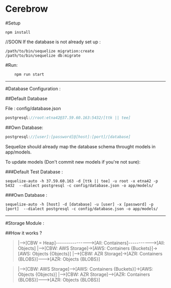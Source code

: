 # Cerebrow

#Setup
```
npm install
```
//SOON
If the database is not already set up :
```
/path/to/bin/sequelize migration:create
/path/to/bin/sequelize db:migrate
```

#Run:
```
	npm run start
```
-----
#Database Configuration :

##Default Database

File : config/database.json

```javascript
postgresql://root:etna42@37.59.60.163:5432/[ttk || tee]
```

##Own Database:
```javascript
postgresql://[user]:[password]@[host]:[port]/[database]
```

Sequelize should already map the database schema throught models in app/models.

To update models (Don't commit new models if you're not sure):

###Default Test Database :
```
sequelize-auto -h 37.59.60.163 -d [ttk || tee] -u root -x etna42 -p 5432  --dialect postgresql -c config/database.json -o app/models/
```

###Own Database :
```
sequelize-auto -h [host] -d [database] -u [user] -x [password] -p [port]  --dialect postgresql -c config/database.json -o app/models/
```
_____________________

#Storage Module :

##How it works ?

>|-->[CBW = Heap]---------------->[All: Containers]----------->[All: Objects]
>	 |-->[CBW: AWS Storage]->[AWS: Containers {Buckets}]->[AWS: Objects {Objects}]
>	 |-->[CBW: AZR Storage]->[AZR: Containers {BLOBS}]--->[AZR: Objects {BLOBS}]

>|-->[CBW: AWS Storage]-->[AWS: Containers {Buckets}]->[AWS: Objects {Objects}]
>|-->[CBW: AZR Storage]-->[AZR: Containers {BLOBS}]--->[AZR: Objects {BLOBS}]